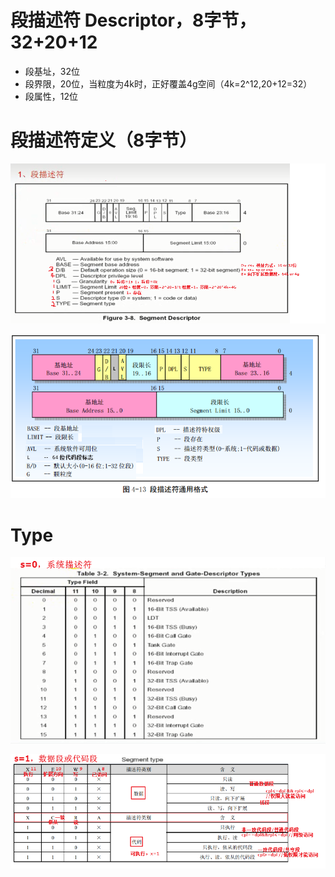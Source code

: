 # 段描述符 Descriptor，8字节，32+20+12
- 段基址，32位
- 段界限，20位，当粒度为4k时，正好覆盖4g空间（4k=2^12,20+12=32）
- 段属性，12位

# 段描述符定义（8字节）
![](../../photo/Pasted%20image%2020221207195838.png)

![](../../photo/Pasted%20image%2020221207095404.png)
# Type
![](../../photo/Pasted%20image%2020221207111918.png)

![](../../photo/Pasted%20image%2020221207112039.png)




